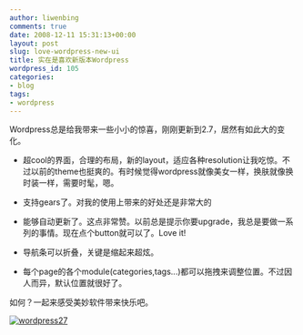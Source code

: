 ```yaml
---
author: liwenbing
comments: true
date: 2008-12-11 15:31:13+00:00
layout: post
slug: love-wordpress-new-ui
title: 实在是喜欢新版本Wordpress
wordpress_id: 105
categories:
- blog
tags:
- wordpress
---
```


Wordpress总是给我带来一些小小的惊喜，刚刚更新到2.7，居然有如此大的变化。



	
  * 超cool的界面，合理的布局，新的layout，适应各种resolution让我吃惊。不过以前的theme也挺爽的。有时候觉得wordpress就像美女一样，换肤就像换时装一样，需要时髦，嗯。

	
  * 支持gears了。对我的使用上带来的好处还是非常大的

	
  * 能够自动更新了。这点非常赞。以前总是提示你要upgrade，我总是要做一系列的事情。现在点个button就可以了。Love it!

	
  * 导航条可以折叠，关键是缩起来超炫。

	
  * 每个page的各个module(categories,tags...)都可以拖拽来调整位置。不过因人而异，默认位置就很好了。


如何？一起来感受美妙软件带来快乐吧。

[![wordpress27](http://liwenbing.cn/wp-content/uploads/2008/12/wordpress27-300x216.jpg)](http://liwenbing.cn/wp-content/uploads/2008/12/wordpress27.jpg)

